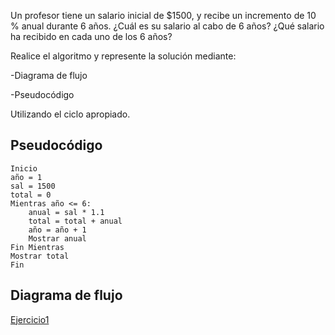 Un profesor tiene un salario inicial de $1500, y recibe un incremento de 10 % anual durante 6 años. ¿Cuál es su salario al cabo de 6 años? ¿Qué salario ha recibido en cada uno de los 6 años?

Realice el algoritmo y represente la solución mediante:

-Diagrama de flujo

-Pseudocódigo 


Utilizando el ciclo apropiado.

## Pseudocódigo
``` 
Inicio
año = 1 
sal = 1500
total = 0
Mientras año <= 6:
    anual = sal * 1.1
    total = total + anual
    año = año + 1
    Mostrar anual 
Fin Mientras
Mostrar total
Fin
``` 

## Diagrama de flujo 
[Ejercicio1](diagramabucle1.png)